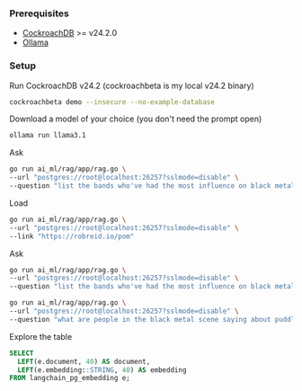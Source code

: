 ### Prerequisites

* [CockroachDB](https://www.cockroachlabs.com/docs/stable/install-cockroachdb-mac.html) >= v24.2.0
* [Ollama](https://ollama.com)

### Setup

Run CockroachDB v24.2 (cockroachbeta is my local v24.2 binary)

```sh
cockroachbeta demo --insecure --no-example-database
```

Download a model of your choice (you don't need the prompt open)

```sh
ollama run llama3.1
```

Ask

```sh
go run ai_ml/rag/app/rag.go \
--url "postgres://root@localhost:26257?sslmode=disable" \
--question "list the bands who've had the most influence on black metal"
```

Load

```sh
go run ai_ml/rag/app/rag.go \
--url "postgres://root@localhost:26257?sslmode=disable" \
--link "https://robreid.io/pom"
```

Ask

```sh
go run ai_ml/rag/app/rag.go \
--url "postgres://root@localhost:26257?sslmode=disable" \
--question "list the bands who've had the most influence on black metal"

go run ai_ml/rag/app/rag.go \
--url "postgres://root@localhost:26257?sslmode=disable" \
--question "what are people in the black metal scene saying about puddle of mudd?"
```

Explore the table

```sql
SELECT
  LEFT(e.document, 40) AS document,
  LEFT(e.embedding::STRING, 40) AS embedding
FROM langchain_pg_embedding e;
```
